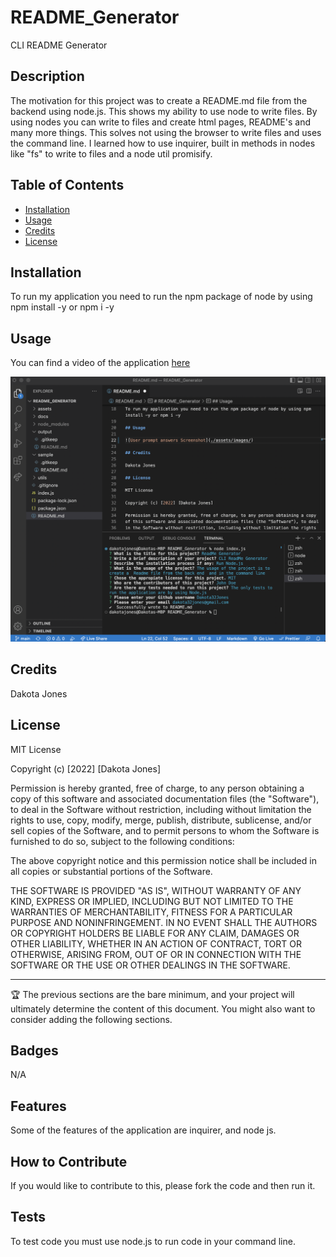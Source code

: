 # README_Generator

CLI README Generator

## Description

The motivation for this project was to create a README.md file from the backend using node.js. This shows my ability to use node to write files. By using nodes you can write to files and create html pages, README's and many more things. This solves not using the browser to write files and uses the command line. I learned how to use inquirer, built in methods in nodes like "fs" to write to files and a node util promisify.

## Table of Contents

- [Installation](#installation)
- [Usage](#usage)
- [Credits](#credits)
- [License](#license)

## Installation

To run my application you need to run the npm package of node by using npm install -y or npm i -y

## Usage

You can find a video of the application [here](https://drive.google.com/file/d/1sZ_INH3Glm9ndtrizcsUHPDmmkdzh8an/view?usp=sharing)

![User prompt answers Screenshot](./assets/images/User%20Prompt%20Screen%20Shot.png)

## Credits

Dakota Jones

## License

MIT License

Copyright (c) [2022] [Dakota Jones]

Permission is hereby granted, free of charge, to any person obtaining a copy
of this software and associated documentation files (the "Software"), to deal
in the Software without restriction, including without limitation the rights
to use, copy, modify, merge, publish, distribute, sublicense, and/or sell
copies of the Software, and to permit persons to whom the Software is
furnished to do so, subject to the following conditions:

The above copyright notice and this permission notice shall be included in all
copies or substantial portions of the Software.

THE SOFTWARE IS PROVIDED "AS IS", WITHOUT WARRANTY OF ANY KIND, EXPRESS OR
IMPLIED, INCLUDING BUT NOT LIMITED TO THE WARRANTIES OF MERCHANTABILITY,
FITNESS FOR A PARTICULAR PURPOSE AND NONINFRINGEMENT. IN NO EVENT SHALL THE
AUTHORS OR COPYRIGHT HOLDERS BE LIABLE FOR ANY CLAIM, DAMAGES OR OTHER
LIABILITY, WHETHER IN AN ACTION OF CONTRACT, TORT OR OTHERWISE, ARISING FROM,
OUT OF OR IN CONNECTION WITH THE SOFTWARE OR THE USE OR OTHER DEALINGS IN THE
SOFTWARE.

---

🏆 The previous sections are the bare minimum, and your project will ultimately determine the content of this document. You might also want to consider adding the following sections.

## Badges

N/A

## Features

Some of the features of the application are inquirer, and node js.

## How to Contribute

If you would like to contribute to this, please fork the code and then run it.

## Tests

To test code you must use node.js to run code in your command line.
